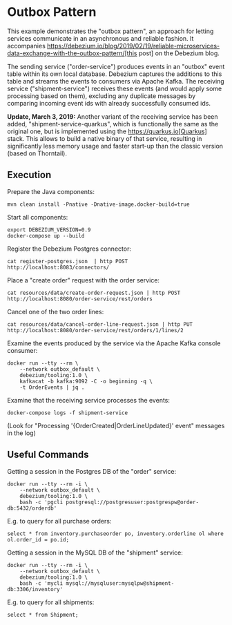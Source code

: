 # Outbox Pattern

This example demonstrates the "outbox pattern", an approach for letting services communicate in an asynchronous and reliable fashion.
It accompanies https://debezium.io/blog/2019/02/19/reliable-microservices-data-exchange-with-the-outbox-pattern/[this post] on the Debezium blog.

The sending service ("order-service") produces events in an "outbox" event table within its own local database.
Debezium captures the additions to this table and streams the events to consumers via Apache Kafka.
The receiving service ("shipment-service") receives these events (and would apply some processing based on them),
excluding any duplicate messages by comparing incoming event ids with already successfully consumed ids.

**Update, March 3, 2019:** Another variant of the receiving service has been added, "shipment-service-quarkus",
which is functionally the same as the original one, but is implemented using the https://quarkus.io[Quarkus] stack.
This allows to build a native binary of that service, resulting in significantly less memory usage and faster start-up than the classic version (based on Thorntail).

## Execution

Prepare the Java components:

    mvn clean install -Pnative -Dnative-image.docker-build=true

Start all components:

    export DEBEZIUM_VERSION=0.9
    docker-compose up --build

Register the Debezium Postgres connector:

    cat register-postgres.json  | http POST http://localhost:8083/connectors/

Place a "create order" request with the order service:

    cat resources/data/create-order-request.json | http POST http://localhost:8080/order-service/rest/orders

Cancel one of the two order lines:

    cat resources/data/cancel-order-line-request.json | http PUT http://localhost:8080/order-service/rest/orders/1/lines/2

Examine the events produced by the service via the Apache Kafka console consumer:

    docker run --tty --rm \
        --network outbox_default \
        debezium/tooling:1.0 \
        kafkacat -b kafka:9092 -C -o beginning -q \
        -t OrderEvents | jq .

Examine that the receiving service processes the events:

    docker-compose logs -f shipment-service

(Look for "Processing '{OrderCreated|OrderLineUpdated}' event" messages in the log)

## Useful Commands

Getting a session in the Postgres DB of the "order" service:

    docker run --tty --rm -i \
        --network outbox_default \
        debezium/tooling:1.0 \
        bash -c 'pgcli postgresql://postgresuser:postgrespw@order-db:5432/orderdb'

E.g. to query for all purchase orders:

    select * from inventory.purchaseorder po, inventory.orderline ol where ol.order_id = po.id;

Getting a session in the MySQL DB of the "shipment" service:

    docker run --tty --rm -i \
        --network outbox_default \
        debezium/tooling:1.0 \
        bash -c 'mycli mysql://mysqluser:mysqlpw@shipment-db:3306/inventory'

E.g. to query for all shipments:

    select * from Shipment;
